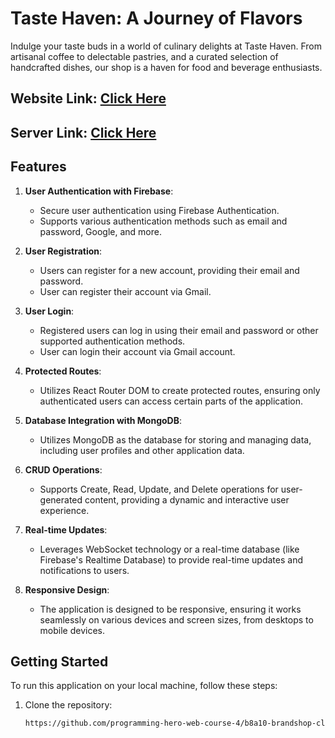# Taste Haven: A Journey of Flavors
Indulge your taste buds in a world of culinary delights at Taste Haven. From artisanal coffee to delectable pastries, and a curated selection of handcrafted dishes, our shop is a haven for food and beverage enthusiasts.

## Website Link: [Click Here](https://taste-haven-d0082.web.app/)

## Server Link: [Click Here](https://taste-haven-server-bu5qk0l5a-mehedi-hasans-hrid.vercel.app)

## Features

1. **User Authentication with Firebase**:
   - Secure user authentication using Firebase Authentication.
   - Supports various authentication methods such as email and password, Google, and more.

2. **User Registration**:
   - Users can register for a new account, providing their email and password.
   - User can register their account via Gmail.

3. **User Login**:
   - Registered users can log in using their email and password or other supported authentication methods.
   - User can login their account via Gmail account.

4. **Protected Routes**:
   - Utilizes React Router DOM to create protected routes, ensuring only authenticated users can access certain parts of the application.

5. **Database Integration with MongoDB**:
   - Utilizes MongoDB as the database for storing and managing data, including user profiles and other application data.

6. **CRUD Operations**:
   - Supports Create, Read, Update, and Delete operations for user-generated content, providing a dynamic and interactive user experience.

7. **Real-time Updates**:
   - Leverages WebSocket technology or a real-time database (like Firebase's Realtime Database) to provide real-time updates and notifications to users.

8. **Responsive Design**:
    - The application is designed to be responsive, ensuring it works seamlessly on various devices and screen sizes, from desktops to mobile devices.

## Getting Started

To run this application on your local machine, follow these steps:

1. Clone the repository:

   ```bash
   https://github.com/programming-hero-web-course-4/b8a10-brandshop-client-side-mehedihasanhrid1.git
